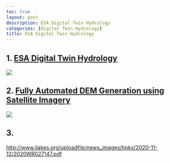 ```yaml
---
toc: true
layout: post
description: ESA Digital Twin Hydrology
categories: [Digital Twin Hydrology]
title: ESA Digital Twin Hydrology
---
```


## 1. [ESA Digital Twin Hydrology](https://youtu.be/vf5wNv91nKA)
 [![](http://img.youtube.com/vi/vf5wNv91nKA/0.jpg)](https://youtu.be/vf5wNv91nKA)
 
## 2. [Fully Automated DEM Generation using Satellite Imagery](https://youtu.be/vNZqP-1dF5g)
 [![](http://img.youtube.com/vi/vNZqP-1dF5g/0.jpg)](https://youtu.be/vNZqP-1dF5g)
 
## 3. 
 http://www.jlakes.org/uploadfile/news_images/hpkx/2020-11-12/2020WR027147.pdf
 
